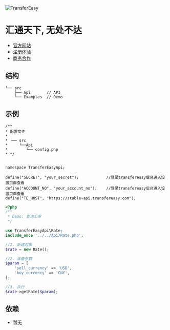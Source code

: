 
![TransferEasy](https://s.transfereasy.com/logo/logo-2-black.png)

# 汇通天下, 无处不达

* [官方网站](https://www.transfereasy.com)
* [注册体验](https://business.transfereasy.com/Home/register)
* [商务合作](https://www.transfereasy.com/home/merchant)


## 结构

```$xslt
└── src
    ├── Api       // API 
    └── Examples  // Demo
```

## 示例
```
/**
* 配置文件
* 
* └── src
*     └──Api
*        └── config.php
* */


namespace TransferEasyApi;

define("SECRET", "your_secret");            //登录transfereasy后台进入设置页面查看
define("ACCOUNT_NO", "your_account_no");    //登录transfereasy后台进入设置页面查看
define("TE_HOST", "https://stable-api.transfereasy.com");

```

```php
<?php
/**
 * Demo: 查询汇率
 */

use TransferEasyApi\Rate;
include_once '../../Api/Rate.php';

//1. 新建对象
$rate = new Rate();

//2. 准备参数
$param = [
    'sell_currency' => 'USD',
    'buy_currency' => 'CNY',
];

//3. 执行
$rate->getRate($param);


```

## 依赖

* 暂无
